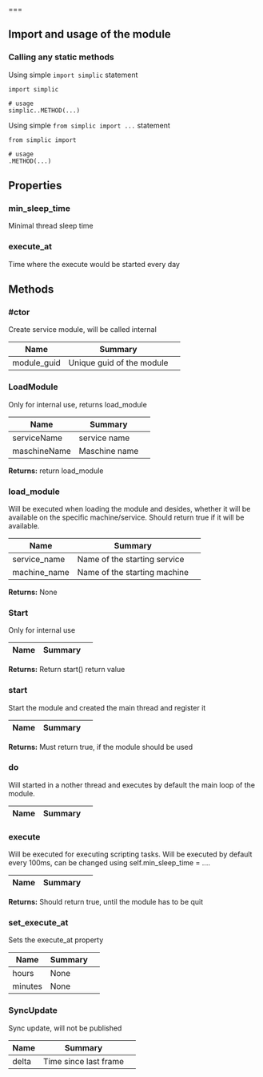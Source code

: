 
===




## Import and usage of the module
### Calling any static methods
Using simple `import simplic` statement
```
import simplic

# usage
simplic..METHOD(...)
```
Using simple `from simplic import ...` statement
```
from simplic import 

# usage
.METHOD(...)
```


## Properties

### min_sleep_time

Minimal thread sleep time

### execute_at

Time where the execute would be started every day

## Methods

### #ctor
Create service module, will be called internal

| Name | Summary |    |
| --- | --- | ---- |
 | module_guid | Unique guid of the module | |

### LoadModule
Only for internal use, returns load_module

| Name | Summary |    |
| --- | --- | ---- |
 | serviceName | service name | |
 | maschineName | Maschine name | |

__Returns:__
return load_module

### load_module
Will be executed when loading the module and desides, whether it will be available on the specific machine/service. Should return true if it will be available.

| Name | Summary |    |
| --- | --- | ---- |
 | service_name | Name of the starting service | |
 | machine_name | Name of the starting machine | |

__Returns:__
None

### Start
Only for internal use

| Name | Summary |    |
| --- | --- | ---- |

__Returns:__
Return start() return value

### start
Start the module and created the main thread and register it

| Name | Summary |    |
| --- | --- | ---- |

__Returns:__
Must return true, if the module should be used

### __do__
Will started in a nother thread and executes by default the main loop of the module.

| Name | Summary |    |
| --- | --- | ---- |

### execute
Will be executed for executing scripting tasks. Will be executed by default every 100ms, can be changed using self.min_sleep_time = ....

| Name | Summary |    |
| --- | --- | ---- |

__Returns:__
Should return true, until the module has to be quit

### set_execute_at
Sets the execute_at property

| Name | Summary |    |
| --- | --- | ---- |
 | hours | None | |
 | minutes | None | |

### SyncUpdate
Sync update, will not be published

| Name | Summary |    |
| --- | --- | ---- |
 | delta | Time since last frame | |
